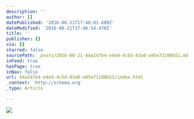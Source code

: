 ```yaml
---
description: ''
author: []
datePublished: '2016-08-21T17:48:01.609Z'
dateModified: '2016-08-21T17:46:54.470Z'
title: ''
publisher: {}
via: {}
starred: false
sourcePath: _posts/2016-08-21-44a247b4-e4e9-4c5d-83a0-a95e71100b51.md
inFeed: true
hasPage: true
inNav: false
url: 44a247b4-e4e9-4c5d-83a0-a95e71100b51/index.html
_context: 'http://schema.org'
_type: Article

---
```

![](https://the-grid-user-content.s3-us-west-2.amazonaws.com/02d6ac8f-f6db-470d-9a41-61c9d689fb08.jpg)